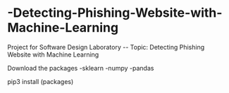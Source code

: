 # -Detecting-Phishing-Website-with-Machine-Learning
 Project for Software Design Laboratory -- Topic: Detecting Phishing Website with Machine Learning 

Download the packages -sklearn -numpy -pandas

pip3 install (packages)

